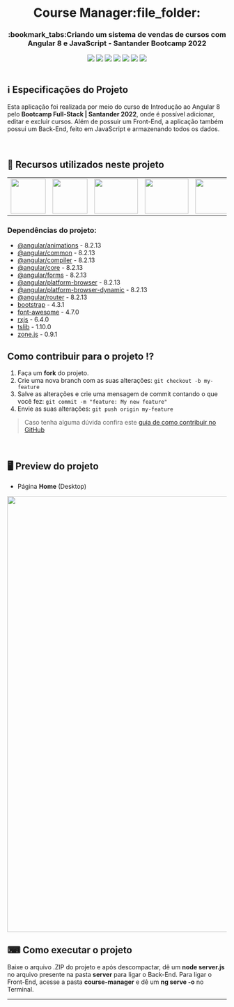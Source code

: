 <h1 align="center">Course Manager:file_folder:</h1>

<h3 align="center">:bookmark_tabs:Criando um sistema de vendas de cursos com Angular 8 e JavaScript - Santander Bootcamp 2022</h3>

<div align="center">
 <img src="https://img.shields.io/badge/-AngularJs-c4473a?logo=angular&logoColor=white&style=flat" />
 <img src="https://img.shields.io/badge/JavaScript-F7DF1E?style=&logo=javascript&logoColor=black" />
 <img src="https://img.shields.io/badge/TypeScript-007acc?style=&logo=typescript&logoColor=white" />
 <img src="https://img.shields.io/badge/Node.js-43853D?style=&logo=node.js&logoColor=white" />
 <img src="https://img.shields.io/github/repo-size/VitorGeovani/course-manager">
 <img src="https://img.shields.io/github/last-commit/VitorGeovani/course-manager">
 <img src="https://img.shields.io/github/forks/VitorGeovani/course-manager?style=social" />
 </div>
 
 <br>
 
 ## <a name="sobre"></a>:information_source: Especificações do Projeto
 Esta aplicação foi realizada por meio do curso de Introdução ao Angular 8 pelo <b>Bootcamp Full-Stack | Santander 2022</b>, onde é possível adicionar, editar e excluir cursos. Além de possuir um Front-End, a aplicação também possui um Back-End, feito em JavaScript e armazenando todos os dados.
 
 <br>

## <a name="recursos"></a>📌 Recursos utilizados neste projeto
<table align="center">

  <tr>
    <td valign="top" align="center">
      <a href="https://nodejs.org/en/"><img height="80" width="80" src="https://cdn.jsdelivr.net/gh/devicons/devicon/icons/nodejs/nodejs-original-wordmark.svg" style="max-width:100%;"></img></a>
    </td>

   <td valign="top" align="center">
      <a href="https://www.javascript.com"><img height="80" width="80" src="https://cdn.jsdelivr.net/gh/devicons/devicon/icons/javascript/javascript-original.svg" style="max-width:100%;"></img></a>
      </td>
      
   <td valign="top" align="center">
      <a href="https://angular.io/"><img height="80" width="100" src="https://cdn.jsdelivr.net/gh/devicons/devicon/icons/angularjs/angularjs-original.svg" style="max-width:100%;"></img></a>
      </td>
      <td valign="top" align="center">
      <a href="https://code.visualstudio.com/"><img height="80" width="100" src="https://cdn.jsdelivr.net/gh/devicons/devicon/icons/vscode/vscode-original.svg" style="max-width:100%;"></img></a>
      </td>
      <td valign="top" align="center">
      <a href="https://www.typescriptlang.org/"><img height="80" width="100" src="https://cdn.jsdelivr.net/gh/devicons/devicon/icons/typescript/typescript-original.svg" style="max-width:100%;"></img></a>
      </td>
    
  </tr>
</table>

### <a name="dependencias"></a>Dependências do projeto:

* [@angular/animations](https://angular.io/guide/animations) - 8.2.13
* [@angular/common](https://www.npmjs.com/package/@angular/common) - 8.2.13
* [@angular/compiler](https://www.npmjs.com/package/@angular/compiler) - 8.2.13
* [@angular/core](https://www.npmjs.com/package/@angular/core) - 8.2.13
* [@angular/forms](https://angular.io/guide/forms) - 8.2.13
* [@angular/platform-browser](https://angular.io/api/platform-browser) - 8.2.13
* [@angular/platform-browser-dynamic](https://www.npmjs.com/package/@angular/platform-browser-dynamic) - 8.2.13
* [@angular/router](https://angular.io/api/router) - 8.2.13
* [bootstrap](https://www.npmjs.com/package/bootstrap) - 4.3.1
* [font-awesome](https://www.npmjs.com/package/font-awesome) - 4.7.0
* [rxjs](https://www.npmjs.com/package/rxjs) - 6.4.0
* [tslib](https://www.npmjs.com/package/tslib) - 1.10.0
* [zone.js](https://www.npmjs.com/package/zone.js/v/0.10.3) - 0.9.1

## <a name="contribuir"></a>Como contribuir para o projeto ⁉️

1. Faça um **fork** do projeto.
2. Crie uma nova branch com as suas alterações: `git checkout -b my-feature`
3. Salve as alterações e crie uma mensagem de commit contando o que você fez: `git commit -m "feature: My new feature"`
4. Envie as suas alterações: `git push origin my-feature`
> Caso tenha alguma dúvida confira este [guia de como contribuir no GitHub](https://github.com/firstcontributions/first-contributions)

<br>

## <a name="preview"></a>🖥 Preview do projeto
* Página <b>Home</b> (Desktop)
<img src="https://user-images.githubusercontent.com/71882193/175955164-0878226d-ea49-4cff-b63d-59ed406a9ad2.png" width="1000px" />


## ⌨ Como executar o projeto

Baixe o arquivo .ZIP do projeto e após descompactar, dê um <b>node server.js</b> no arquivo presente na pasta <b>server</b> para ligar o Back-End. Para ligar o Front-End, acesse a pasta <b>course-manager</b> e dê um <b>ng serve -o</b> no Terminal.

---
